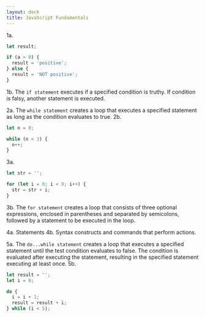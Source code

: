 ```yaml
---
layout: deck
title: JavaScript Fundamentals
---
```


1a.
```js
let result;

if (a > 0) {
  result = 'positive';
} else {
  result = 'NOT positive';
}
```
1b. The `if statement` executes if a specified condition is truthy. If condition is falsy, another statement is executed.

2a. The `while statement` creates a loop that executes a specified statement as long as the condition evaluates to true.
2b.
```js
let n = 0;

while (n < 3) {
  n++;
}
```

3a.
```js
let str = '';

for (let i = 0; i < 9; i++) {
  str = str + i;
}
```
3b. The `for statement` creates a loop that consists of three optional expressions, enclosed in parentheses and separated by semicolons, followed by a statement to be executed in the loop.

4a. Statements
4b. Syntax constructs and commands that perform actions.

5a. The `do...while statement` creates a loop that executes a specified statement until the test condition evaluates to false. The condition is evaluated after executing the statement, resulting in the specified statement executing at least once.
5b.
```js
let result = '';
let i = 0;

do {
  i = i + 1;
  result = result + i;
} while (i < 5);
```